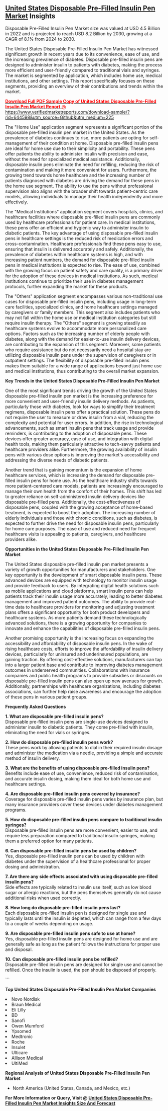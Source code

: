 <h2><a href="https://www.verifiedmarketreports.com/download-sample/?rid=644598&amp;utm_source=Github&amp;utm_medium=225" target="_blank">United States Disposable Pre-Filled Insulin Pen Market</a> Insights</h2><p>Disposable Pre-Filled Insulin Pen Market size was valued at USD 4.5 Billion in 2022 and is projected to reach USD 8.2 Billion by 2030, growing at a CAGR of 8.1% from 2024 to 2030.</p><p> <p>The United States Disposable Pre-Filled Insulin Pen Market has witnessed significant growth in recent years due to its convenience, ease of use, and the increasing prevalence of diabetes. Disposable pre-filled insulin pens are designed to administer insulin to patients with diabetes, making the process more efficient and user-friendly compared to traditional vials and syringes. The market is segmented by application, which includes home use, medical institutions, and other settings. This report specifically focuses on these segments, providing an overview of their contributions and trends within the market. </p> <p><a href="#"><p><span class=""><span style="color: #ff0000;"><strong>Download Full PDF Sample Copy of United States Disposable Pre-Filled Insulin Pen Market Report</strong> @ </span><a href="https://www.verifiedmarketreports.com/download-sample/?rid=644598&amp;utm_source=Github&amp;utm_medium=225" target="_blank">https://www.verifiedmarketreports.com/download-sample/?rid=644598&amp;utm_source=Github&amp;utm_medium=225</a></span></p></a></p> <p>The "Home Use" application segment represents a significant portion of the disposable pre-filled insulin pen market in the United States. As the prevalence of diabetes continues to rise, more patients are opting for self-management of their condition at home. Disposable pre-filled insulin pens are ideal for home use due to their simplicity and portability. These pens offer patients the ability to administer insulin with precision and ease, without the need for specialized medical assistance. Additionally, disposable insulin pens eliminate the need for refilling, reducing the risk of contamination and making it more convenient for users. Furthermore, the growing trend towards home healthcare and the increasing number of patients diagnosed with diabetes are driving the demand for these pens in the home use segment. The ability to use the pens without professional supervision also aligns with the broader shift towards patient-centric care models, allowing individuals to manage their health independently and more effectively. </p> <p>The "Medical Institutions" application segment covers hospitals, clinics, and healthcare facilities where disposable pre-filled insulin pens are commonly used by healthcare professionals for patient care. In medical institutions, these pens offer an efficient and hygienic way to administer insulin to diabetic patients. The key advantage of using disposable pre-filled insulin pens in healthcare settings is the reduced risk of medication errors and cross-contamination. Healthcare professionals find these pens easy to use, ensuring that insulin is delivered accurately and safely. Additionally, the prevalence of diabetes within healthcare systems is high, and with increasing patient numbers, the demand for disposable pre-filled insulin pens in medical institutions is expected to rise. The ease of use, combined with the growing focus on patient safety and care quality, is a primary driver for the adoption of these devices in medical institutions. As such, medical institutions continue to prioritize their use in diabetes management protocols, further expanding the market for these products. </p> <p>The "Others" application segment encompasses various non-traditional use cases for disposable pre-filled insulin pens, including usage in long-term care facilities, specialized clinics, and home healthcare settings managed by caregivers or family members. This segment also includes patients who may not fall within the home use or medical institution categories but still require insulin therapy. The "Others" segment is growing steadily as healthcare systems evolve to accommodate more personalized care options. Factors such as the increasing number of elderly people with diabetes, along with the demand for easier-to-use insulin delivery devices, are contributing to the expansion of this segment. Moreover, some patients who require assistance but do not necessarily need a hospital stay are utilizing disposable insulin pens under the supervision of caregivers or in outpatient settings. The flexibility of disposable pre-filled insulin pens makes them suitable for a wide range of applications beyond just home use and medical institutions, thus contributing to the overall market expansion. </p> <p><strong>Key Trends in the United States Disposable Pre-Filled Insulin Pen Market</strong></p> <p>One of the most significant trends driving the growth of the United States disposable pre-filled insulin pen market is the increasing preference for more convenient and user-friendly insulin delivery methods. As patients, particularly those with diabetes, look for ways to simplify their treatment regimens, disposable insulin pens offer a practical solution. These pens do not require the user to measure or draw insulin from a vial, reducing the complexity and potential for user errors. In addition, the rise in technological advancements, such as smart insulin pens that track usage and provide reminders, is contributing to the adoption of disposable pens. These devices offer greater accuracy, ease of use, and integration with digital health tools, making them particularly attractive to tech-savvy patients and healthcare providers alike. Furthermore, the growing availability of insulin pens with various dose options is improving the market's accessibility and addressing the diverse needs of diabetic patients. </p> <p>Another trend that is gaining momentum is the expansion of home healthcare services, which is increasing the demand for disposable pre-filled insulin pens for home use. As the healthcare industry shifts towards more patient-centered care models, patients are increasingly encouraged to manage their own health from the comfort of their homes. This shift has led to greater reliance on self-administered insulin delivery devices like disposable pre-filled pens. Additionally, the cost-effectiveness of disposable pens, coupled with the growing acceptance of home-based treatment, is expected to boost their adoption. The increasing number of elderly individuals and those with chronic conditions, such as diabetes, is expected to further drive the need for disposable insulin pens, particularly for home care purposes. The ease of use and reduced need for frequent healthcare visits is appealing to patients, caregivers, and healthcare providers alike. </p> <p><strong>Opportunities in the United States Disposable Pre-Filled Insulin Pen Market</strong></p> <p>The United States disposable pre-filled insulin pen market presents a variety of growth opportunities for manufacturers and stakeholders. One key opportunity is the development of smart disposable insulin pens. These advanced devices are equipped with technology to monitor insulin usage and provide feedback to users. By integrating digital health solutions such as mobile applications and cloud platforms, smart insulin pens can help patients track their insulin usage more accurately, leading to better diabetes management and improved patient outcomes. The ability to provide real-time data to healthcare providers for monitoring and adjusting treatment plans offers a significant opportunity for both product developers and healthcare systems. As more patients demand these technologically advanced solutions, there is a growing opportunity for companies to innovate and enhance the capabilities of disposable pre-filled insulin pens. </p> <p>Another promising opportunity is the increasing focus on expanding the accessibility and affordability of disposable insulin pens. In the wake of rising healthcare costs, efforts to improve the affordability of insulin delivery devices, particularly for uninsured and underinsured populations, are gaining traction. By offering cost-effective solutions, manufacturers can tap into a larger patient base and contribute to improving diabetes management outcomes in underserved communities. Collaborations with insurance companies and public health programs to provide subsidies or discounts on disposable pre-filled insulin pens can also open up new avenues for growth. Additionally, partnerships with healthcare organizations, including diabetes associations, can further help raise awareness and encourage the adoption of these pens in various patient groups. </p> <p><strong>Frequently Asked Questions</strong></p> <p><strong>1. What are disposable pre-filled insulin pens?</strong><br>Disposable pre-filled insulin pens are single-use devices designed to administer insulin to diabetic patients. They come pre-filled with insulin, eliminating the need for vials or syringes.</p> <p><strong>2. How do disposable pre-filled insulin pens work?</strong><br>These pens work by allowing patients to dial in their required insulin dosage and administer the medication via a needle, providing a simple and accurate method of insulin delivery.</p> <p><strong>3. What are the benefits of using disposable pre-filled insulin pens?</strong><br>Benefits include ease of use, convenience, reduced risk of contamination, and accurate insulin dosing, making them ideal for both home use and healthcare settings.</p> <p><strong>4. Are disposable pre-filled insulin pens covered by insurance?</strong><br>Coverage for disposable pre-filled insulin pens varies by insurance plan, but many insurance providers cover these devices under diabetes management programs.</p> <p><strong>5. How do disposable pre-filled insulin pens compare to traditional insulin syringes?</strong><br>Disposable pre-filled insulin pens are more convenient, easier to use, and require less preparation compared to traditional insulin syringes, making them a preferred option for many patients.</p> <p><strong>6. Can disposable pre-filled insulin pens be used by children?</strong><br>Yes, disposable pre-filled insulin pens can be used by children with diabetes under the supervision of a healthcare professional for proper dosing and administration.</p> <p><strong>7. Are there any side effects associated with using disposable pre-filled insulin pens?</strong><br>Side effects are typically related to insulin use itself, such as low blood sugar or allergic reactions, but the pens themselves generally do not cause additional risks when used correctly.</p> <p><strong>8. How long do disposable pre-filled insulin pens last?</strong><br>Each disposable pre-filled insulin pen is designed for single use and typically lasts until the insulin is depleted, which can range from a few days to a couple of weeks depending on usage.</p> <p><strong>9. Are disposable pre-filled insulin pens safe to use at home?</strong><br>Yes, disposable pre-filled insulin pens are designed for home use and are generally safe as long as the patient follows the instructions for proper use and disposal.</p> <p><strong>10. Can disposable pre-filled insulin pens be refilled?</strong><br>Disposable pre-filled insulin pens are designed for single use and cannot be refilled. Once the insulin is used, the pen should be disposed of properly.</p> ```</p><p><strong>Top United States Disposable Pre-Filled Insulin Pen Market Companies</strong></p><div data-test-id=""><p><li>Novo Nordisk</li><li> Braun Medical</li><li> Eli Lilly</li><li> BD</li><li> Sanofi</li><li> Owen Mumford</li><li> Ypsomed</li><li> Medtronic</li><li> Roche</li><li> Insulet</li><li> Ulticare</li><li> Allison Medical</li><li> UltiMed</li></p><div><strong>Regional Analysis of&nbsp;United States Disposable Pre-Filled Insulin Pen Market</strong></div><ul><li dir="ltr"><p dir="ltr">North America&nbsp;(United States, Canada, and Mexico, etc.)</p></li></ul><p><strong>For More Information or Query, Visit @&nbsp;</strong><strong><a href="https://www.verifiedmarketreports.com/product/disposable-pre-filled-insulin-pen-market/?utm_source=Github&amp;utm_medium=225" target="_blank">United States Disposable Pre-Filled Insulin Pen Market Insights Size And Forecast</a></strong></p></div>
